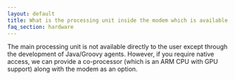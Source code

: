```yaml
---
layout: default
title: What is the processing unit inside the modem which is available to the user? Especially, type, memory, and processing power.
faq_section: hardware
---
```


The main processing unit is not available directly to the user except through the development of Java/Groovy agents. However, if you require native access, we can provide a co-processor (which is an ARM CPU with GPU support) along with the modem as an option.
